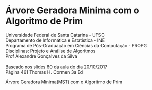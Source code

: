 # Árvore Geradora Minima com o Algoritmo de Prim
Universidade Federal de Santa Catarina - UFSC<br>
Departamento de Informática e Estatística - INE<br>
Programa de Pós-Graduação em Ciências da Computação - PROPG<br>
Disciplinas: Projeto e Análise de Algoritmos<br>
Prof Alexandre Gonçalves da Silva <br>
<br>
Baseado nos slides 60 da aula do dia 20/10/2017  <br>
Página 461 Thomas H. Cormen 3a Ed<br>

Árvore Geradora Mínima(MST) com o Algoritmo de Prim<br>
